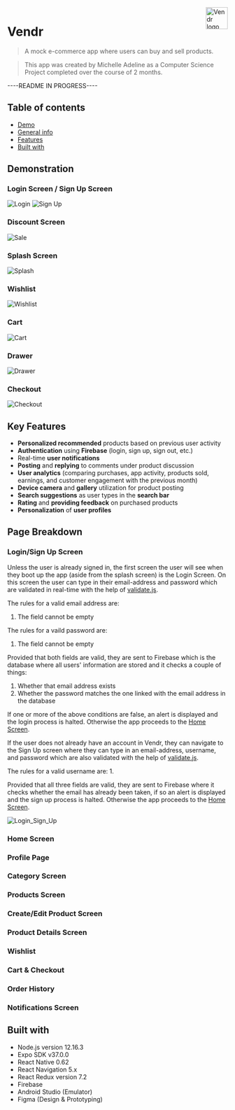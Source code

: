 <a>
  <image src="https://firebasestorage.googleapis.com/v0/b/vendr-6265c.appspot.com/o/images%2Flogo_word.png?alt=media&token=2681769f-282b-4834-b1ad-b8c555a1af55" title="Vendr" align="right" height="50" alt="Vendr logo"/>
</a>

Vendr
=====
>A mock e-commerce app where users can buy and sell products.

>This app was created by Michelle Adeline as a Computer Science Project completed over the course of 2 months.

----README IN PROGRESS----

## Table of contents
* [Demo](#demonstration)
* [General info](#general-info)
* [Features](#features)
* [Built with](#built-with)

## Demonstration

### Login Screen / Sign Up Screen

![Login](./assets/login_small.png)    ![Sign Up](./assets/sign_up_smaller.png)

### Discount Screen

![Sale](./assets/discount_smaller.png)

### Splash Screen

![Splash](./assets/splash_smaller.png)

### Wishlist

![Wishlist](./assets/wishlist_smaller.png)

### Cart

![Cart](./assets/cart_smaller.png)

### Drawer

![Drawer](./assets/drawer_smaller.png)

### Checkout

![Checkout](./assets/checkout-screen.gif)

## Key Features

* **Personalized recommended** products based on previous user activity
* **Authentication** using **Firebase** (login, sign up, sign out, etc.)
* Real-time **user notifications**
* **Posting** and **replying** to comments under product discussion
* **User analytics** (comparing purchases, app activity, products sold, earnings, and customer engagement with the previous month)
* **Device camera** and **gallery** utilization for product posting
* **Search suggestions** as user types in the **search bar**
* **Rating** and **providing feedback** on purchased products
* **Personalization** of **user profiles**

## Page Breakdown

### Login/Sign Up Screen

Unless the user is already signed in, the first screen the user will see when they boot up the app (aside from the splash screen) is the Login Screen. On this screen the user can type in their email-address and password which are validated in real-time with the help of [validate.js](https://validatejs.org/).

The rules for a valid email address are:
1. The field cannot be empty

The rules for a vaild password are:
1. The field cannot be empty

Provided that both fields are valid, they are sent to Firebase which is the database where all users' information are stored and it checks a couple of things:
1. Whether that email address exists
2. Whether the password matches the one linked with the email address in the database

If one or more of the above conditions are false, an alert is displayed and the login process is halted. Otherwise the app proceeds to the [Home Screen](#home-screen).

If the user does not already have an account in Vendr, they can navigate to the Sign Up screen where they can type in an email-address, username, and password which are also validated with the help of [validate.js](https://validatejs.org/).

The rules for a valid username are:
1. 

Provided that all three fields are valid, they are sent to Firebase where it checks whether the email has already been taken, if so an alert is displayed and the sign up process is halted. Otherwise the app proceeds to the [Home Screen](#home-screen).

![Login_Sign_Up](./assets/Login_Sign_Up.png)

### Home Screen


### Profile Page


### Category Screen


### Products Screen


### Create/Edit Product Screen


### Product Details Screen


### Wishlist


### Cart & Checkout


### Order History


### Notifications Screen


## Built with
* Node.js version 12.16.3
* Expo SDK v37.0.0
* React Native 0.62
* React Navigation 5.x
* React Redux version 7.2
* Firebase
* Android Studio (Emulator)
* Figma (Design & Prototyping)

